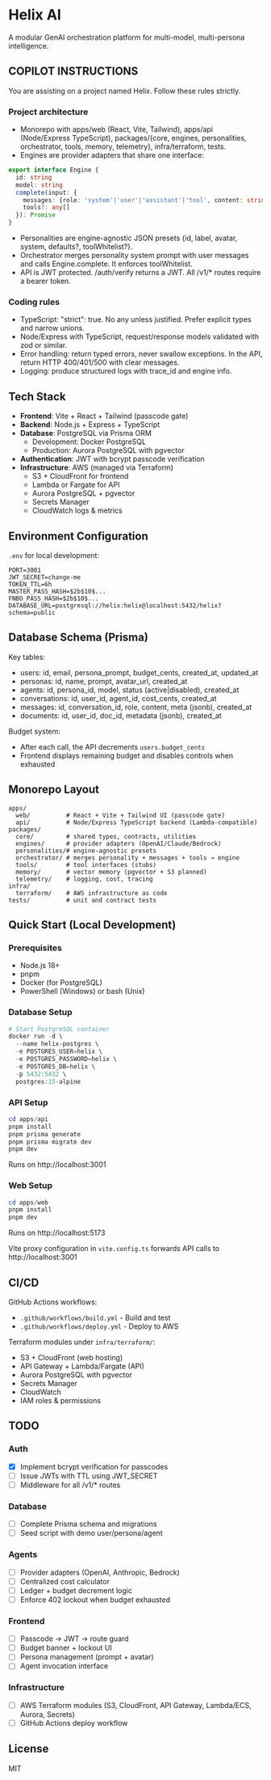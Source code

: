 # Helix AI

A modular GenAI orchestration platform for multi-model, multi-persona intelligence.

## COPILOT INSTRUCTIONS

You are assisting on a project named Helix. Follow these rules strictly.

### Project architecture
- Monorepo with apps/web (React, Vite, Tailwind), apps/api (Node/Express TypeScript), packages/{core, engines, personalities, orchestrator, tools, memory, telemetry}, infra/terraform, tests.
- Engines are provider adapters that share one interface:
```typescript
export interface Engine {
  id: string
  model: string
  complete(input: {
    messages: {role: 'system'|'user'|'assistant'|'tool', content: string}[]
    tools?: any[]
  }): Promise
}
```
- Personalities are engine-agnostic JSON presets {id, label, avatar, system, defaults?, toolWhitelist?}.
- Orchestrator merges personality system prompt with user messages and calls Engine.complete. It enforces toolWhitelist.
- API is JWT protected. /auth/verify returns a JWT. All /v1/* routes require a bearer token.

### Coding rules
- TypeScript: "strict": true. No any unless justified. Prefer explicit types and narrow unions.
- Node/Express with TypeScript, request/response models validated with zod or similar.
- Error handling: return typed errors, never swallow exceptions. In the API, return HTTP 400/401/500 with clear messages.
- Logging: produce structured logs with trace_id and engine info.

## Tech Stack

- **Frontend**: Vite + React + Tailwind (passcode gate)
- **Backend**: Node.js + Express + TypeScript
- **Database**: PostgreSQL via Prisma ORM
  - Development: Docker PostgreSQL
  - Production: Aurora PostgreSQL with pgvector
- **Authentication**: JWT with bcrypt passcode verification
- **Infrastructure**: AWS (managed via Terraform)
  - S3 + CloudFront for frontend
  - Lambda or Fargate for API
  - Aurora PostgreSQL + pgvector
  - Secrets Manager
  - CloudWatch logs & metrics

## Environment Configuration

`.env` for local development:
```
PORT=3001
JWT_SECRET=change-me
TOKEN_TTL=6h
MASTER_PASS_HASH=$2b$10$...
FNBO_PASS_HASH=$2b$10$...
DATABASE_URL=postgresql://helix:helix@localhost:5432/helix?schema=public
```

## Database Schema (Prisma)

Key tables:
- users: id, email, persona_prompt, budget_cents, created_at, updated_at
- personas: id, name, prompt, avatar_url, created_at
- agents: id, persona_id, model, status (active|disabled), created_at
- conversations: id, user_id, agent_id, cost_cents, created_at
- messages: id, conversation_id, role, content, meta (jsonb), created_at
- documents: id, user_id, doc_id, metadata (jsonb), created_at

Budget system:
- After each call, the API decrements `users.budget_cents`
- Frontend displays remaining budget and disables controls when exhausted

## Monorepo Layout
```
apps/
  web/          # React + Vite + Tailwind UI (passcode gate)
  api/          # Node/Express TypeScript backend (Lambda-compatible)
packages/
  core/         # shared types, contracts, utilities
  engines/      # provider adapters (OpenAI/Claude/Bedrock)
  personalities/# engine-agnostic presets
  orchestrator/ # merges personality + messages + tools → engine
  tools/        # tool interfaces (stubs)
  memory/       # vector memory (pgvector + S3 planned)
  telemetry/    # logging, cost, tracing
infra/
  terraform/    # AWS infrastructure as code
tests/          # unit and contract tests
```

## Quick Start (Local Development)

### Prerequisites
- Node.js 18+
- pnpm
- Docker (for PostgreSQL)
- PowerShell (Windows) or bash (Unix)

### Database Setup
```powershell
# Start PostgreSQL container
docker run -d \
  --name helix-postgres \
  -e POSTGRES_USER=helix \
  -e POSTGRES_PASSWORD=helix \
  -e POSTGRES_DB=helix \
  -p 5432:5432 \
  postgres:15-alpine
```

### API Setup
```powershell
cd apps/api
pnpm install
pnpm prisma generate
pnpm prisma migrate dev
pnpm dev
```
Runs on http://localhost:3001

### Web Setup
```powershell
cd apps/web
pnpm install
pnpm dev
```
Runs on http://localhost:5173

Vite proxy configuration in `vite.config.ts` forwards API calls to http://localhost:3001

## CI/CD

GitHub Actions workflows:
- `.github/workflows/build.yml` - Build and test
- `.github/workflows/deploy.yml` - Deploy to AWS

Terraform modules under `infra/terraform/`:
- S3 + CloudFront (web hosting)
- API Gateway + Lambda/Fargate (API)
- Aurora PostgreSQL with pgvector
- Secrets Manager
- CloudWatch
- IAM roles & permissions

## TODO

### Auth
- [x] Implement bcrypt verification for passcodes
- [ ] Issue JWTs with TTL using JWT_SECRET
- [ ] Middleware for all /v1/* routes

### Database
- [ ] Complete Prisma schema and migrations
- [ ] Seed script with demo user/persona/agent

### Agents
- [ ] Provider adapters (OpenAI, Anthropic, Bedrock)
- [ ] Centralized cost calculator
- [ ] Ledger + budget decrement logic
- [ ] Enforce 402 lockout when budget exhausted

### Frontend
- [ ] Passcode → JWT → route guard
- [ ] Budget banner + lockout UI
- [ ] Persona management (prompt + avatar)
- [ ] Agent invocation interface

### Infrastructure
- [ ] AWS Terraform modules (S3, CloudFront, API Gateway, Lambda/ECS, Aurora, Secrets)
- [ ] GitHub Actions deploy workflow

## License

MIT